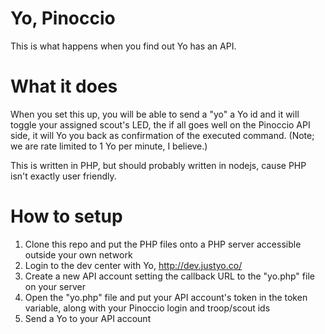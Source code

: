 Yo, Pinoccio
==========

This is what happens when you find out Yo has an API.

What it does
============

When you set this up, you will be able to send a "yo" a Yo id and it will toggle your assigned scout's LED, the if all goes well on the Pinoccio API side, it will Yo you back as confirmation of the executed command. (Note; we are rate limited to 1 Yo per minute, I believe.)

This is written in PHP, but should probably written in nodejs, cause PHP isn't exactly user friendly.


How to setup
============

1. Clone this repo and put the PHP files onto a PHP server accessible outside your own network
2. Login to the dev center with Yo, http://dev.justyo.co/
3. Create a new API account setting the callback URL to the "yo.php" file on your server
4. Open the "yo.php" file and put your API account's token in the token variable, along with your Pinoccio login and troop/scout ids
5. Send a Yo to your API account
